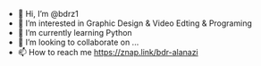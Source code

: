 - 👋 Hi, I’m @bdrz1
- 👀 I’m interested in Graphic Design & Video Edting & Programing
- 🌱 I’m currently learning Python
- 💞️ I’m looking to collaborate on ...
- 📫 How to reach me https://znap.link/bdr-alanazi

<!---
bdrz1/bdrz1 is a ✨ special ✨ repository because its `README.md` (this file) appears on your GitHub profile.
You can click the Preview link to take a look at your changes.
--->
